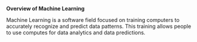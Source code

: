 **Overview of Machine Learning**

Machine Learning is a software field focused on training computers to accurately recognize 
and predict data patterns. This training allows people to use computes for data analytics 
and data predictions.
